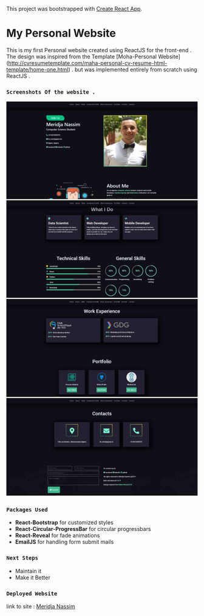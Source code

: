 This project was bootstrapped with [Create React App](https://github.com/facebook/create-react-app).

# My Personal Website

This is my first Personal website created using ReactJS for the front-end . The design was inspired from the Template [Moha-Personal Website] (http://cvresumetemplate.com/maha-personal-cv-resume-html-template/home-one.html) . but was implemented entirely from scratch using ReactJS .

### `Screenshots Of the website .`

<img src="./screenshots/screen1.JPG" alt="scr1"/>

<img src="./screenshots/screen2.JPG" alt="scr2"/>

<img src="./screenshots/screen3.JPG" alt="scr3"/>

<img src="./screenshots/screen4.JPG" alt="scr4"/>

### `Packages Used`
  * <strong>React-Bootstrap</strong> for customized styles
  * <strong>React-Circular-ProgressBar</strong> for circular progressbars
  * <strong>React-Reveal</strong> for fade animations
  * <strong>EmailJS</strong> for handling form submit mails

### `Next Steps` 
  * Maintain it
  * Make it Better

### `Deployed Website`
link to site : [Meridja Nassim](https://meridjanassim.github.io/)
